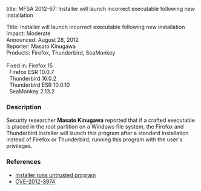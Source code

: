 title: MFSA 2012-67: Installer will launch incorrect executable following new installation

<p>
<span class="label">Title:</span>      Installer will launch incorrect
executable following new installation<br/>
<span class="label">Impact:</span>     Moderate<br/>
<span class="label">Announced:</span>  August 28, 2012<br/>
<span class="label">Reporter:</span>   Masato Kinugawa<br/>
<span class="label">Products:</span>   Firefox, Thunderbird, SeaMonkey<br/>
<br/>
<span class="label">Fixed in:</span>   Firefox 15<br/>
<span class="label">&#160;</span>      Firefox ESR 10.0.7<br/>
<span class="label">&#160;</span>      Thunderbird 16.0.2<br/>
<span class="label">&#160;</span>      Thunderbird ESR 10.0.10<br/>
<span class="label">&#160;</span>      SeaMonkey 2.13.2<br/>
</p>


<h3>Description</h3>

<p>Security researcher <strong>Masato Kinugawa</strong> reported that if a
crafted executable is placed in the root partition on a Windows file system, the
Firefox and Thunderbird installer will launch this program after a standard
installation instead of Firefox or Thunderbird, running this program with the
user's privileges.
</p>


<h3>References</h3>

<ul>
  <li><a href="https://bugzilla.mozilla.org/show_bug.cgi?id=770478">
       Installer runs untrusted program</a></li>
  <li><a href="http://cve.mitre.org/cgi-bin/cvename.cgi?name=CVE-2012-3974" class="ex-ref">CVE-2012-3974</a></li>
</ul>



